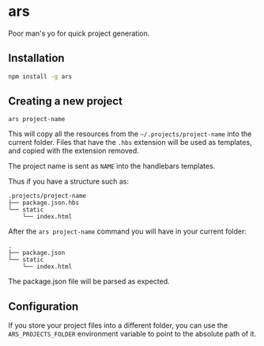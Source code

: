 # ars

Poor man's yo for quick project generation.

## Installation

```sh
npm install -g ars
```

## Creating a new project

```
ars project-name
```

This will copy all the resources from the `~/.projects/project-name`
into the current folder. Files that have the `.hbs` extension will 
be used as templates, and copied with the extension removed.

The project name is sent as `NAME` into the handlebars templates.

Thus if you have a structure such as:

```
.projects/project-name
├── package.json.hbs
└── static
    └── index.html  
```

After the `ars project-name` command you will have in your current
folder:

```
.
├── package.json
└── static
    └── index.html
```

The package.json file will be parsed as expected.

## Configuration

If you store your project files into a different folder, you can use
the `ARS_PROJECTS_FOLDER` environment variable to point to the
absolute path of it.